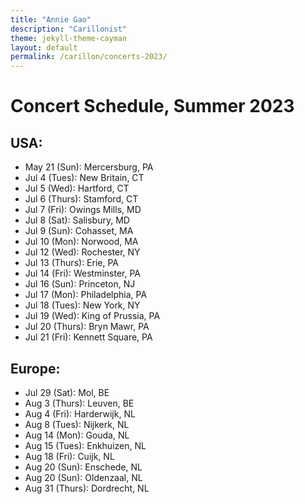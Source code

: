 ```yaml
---
title: "Annie Gao"
description: "Carillonist"
theme: jekyll-theme-cayman
layout: default
permalink: /carillon/concerts-2023/
---
```


# Concert Schedule, Summer 2023

## USA:
* May 21 (Sun): Mercersburg, PA
* Jul 4 (Tues): New Britain, CT
* Jul 5 (Wed): Hartford, CT
* Jul 6 (Thurs): Stamford, CT
* Jul 7 (Fri): Owings Mills, MD
* Jul 8 (Sat): Salisbury, MD
* Jul 9 (Sun): Cohasset, MA
* Jul 10 (Mon): Norwood, MA
* Jul 12 (Wed): Rochester, NY
* Jul 13 (Thurs): Erie, PA
* Jul 14 (Fri): Westminster, PA
* Jul 16 (Sun): Princeton, NJ
* Jul 17 (Mon): Philadelphia, PA
* Jul 18 (Tues): New York, NY
* Jul 19 (Wed): King of Prussia, PA
* Jul 20 (Thurs): Bryn Mawr, PA
* Jul 21 (Fri): Kennett Square, PA


## Europe:
* Jul 29 (Sat): Mol, BE
* Aug 3 (Thurs): Leuven, BE
* Aug 4 (Fri): Harderwijk, NL
* Aug 8 (Tues): Nijkerk, NL
* Aug 14 (Mon): Gouda, NL
* Aug 15 (Tues): Enkhuizen, NL
* Aug 18 (Fri): Cuijk, NL
* Aug 20 (Sun): Enschede, NL
* Aug 20 (Sun): Oldenzaal, NL
* Aug 31 (Thurs): Dordrecht, NL
